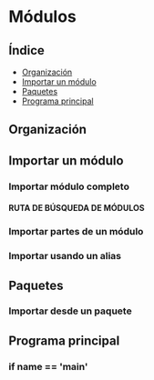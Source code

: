 # Módulos

## Índice
- [Organización](#organización)
- [Importar un módulo](#importar-un-módulo)
- [Paquetes](paquetes)
- [Programa principal](programa-principal)

## Organización
## Importar un módulo
### Importar módulo completo
#### RUTA DE BÚSQUEDA DE MÓDULOS
### Importar partes de un módulo
### Importar usando un alias
## Paquetes
### Importar desde un paquete
## Programa principal
### if __name__ == '__main__'
